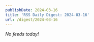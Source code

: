 ```yaml
---
publishDate: 2024-03-16
title: 'RSS Daily Digest: 2024-03-16'
url: /digest/2024-03-16
---
```


_No feeds today!_
